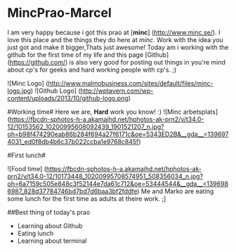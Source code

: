 MincPrao-Marcel
===============

I am very happy because i got this prao at [**minc**] (http://www.minc.se/).
I love this place and the things they do here at *minc*. 
Work with the idea you just got and make it bigger,Thats just awesome!
Today am i working with the github for the first time of my life and this page [Github] (https://github.com/) is also very good for posting out things in you're mind about cp's for geeks and hard working people with cp's. ;)

![Minc Logo] (http://www.malmobusiness.com/sites/default/files/minc-logo.jpg)
![Github Logo] (http://wptavern.com/wp-content/uploads/2013/10/github-logo.png)

#Working time#
Here we are, **Hard** work you know! :)
![Minc arbetsplats] (https://fbcdn-sphotos-h-a.akamaihd.net/hphotos-ak-prn2/v/t34.0-12/10153562_10200995608092439_1901521207_n.jpg?oh=b98f474290eab86b284f694a27f6171c&oe=5343ED2B&__gda__=1396974031_ed0f8db4b6c37b022ccba1e9768c845f) 

#First lunch#


![Food time] (https://fbcdn-sphotos-h-a.akamaihd.net/hphotos-ak-prn2/v/t34.0-12/10173448_10200995708574951_508356034_n.jpg?oh=6a7159c505e848c3f52144e7da61c712&oe=53444544&__gda__=1396986987_828d37784746bd7bd7d6baa3bf2fddfe)
Me and Marko are eating some lunch for the first time as adults at theire work. ;] 

##Best thing of today's prao

* Learning about Github
* Eating lunch 
* Learning about terminal



